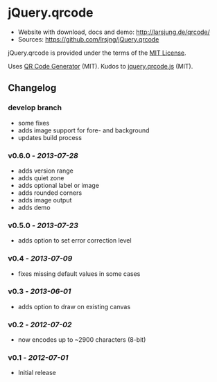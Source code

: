 # jQuery.qrcode

* Website with download, docs and demo: <http://larsjung.de/qrcode/>
* Sources: <https://github.com/lrsjng/jQuery.qrcode>

jQuery.qrcode is provided under the terms of the [MIT License](https://github.com/lrsjng/jQuery.qrcode/blob/develop/LICENSE.md).

Uses [QR Code Generator](http://www.d-project.com/qrcode/index.html) (MIT). Kudos to [jquery.qrcode.js](https://github.com/jeromeetienne/jquery-qrcode) (MIT).


## Changelog


### develop branch

* some fixes
* adds image support for fore- and background
* updates build process


### v0.6.0 - *2013-07-28*

* adds version range
* adds quiet zone
* adds optional label or image
* adds rounded corners
* adds image output
* adds demo


### v0.5.0 - *2013-07-23*

* adds option to set error correction level


### v0.4 - *2013-07-09*

* fixes missing default values in some cases


### v0.3 - *2013-06-01*

* adds option to draw on existing canvas


### v0.2 - *2012-07-02*

* now encodes up to ~2900 characters (8-bit)


### v0.1 - *2012-07-01*

* Initial release
